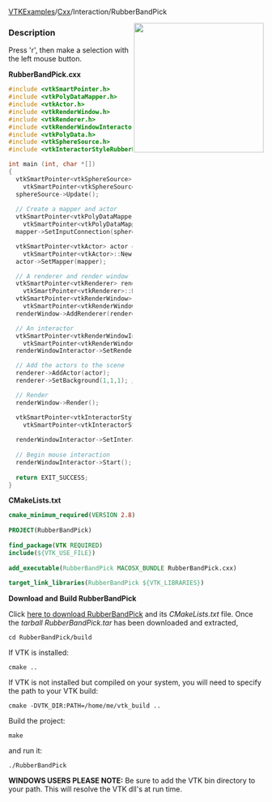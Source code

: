 [VTKExamples](Home)/[Cxx](Cxx)/Interaction/RubberBandPick

<img align="right" src="https://github.com/lorensen/VTKExamples/raw/master/Testing/Baseline/Interaction/TestRubberBandPick.png" width="256" />

### Description
Press 'r', then make a selection with the left mouse button.

**RubberBandPick.cxx**
```c++
#include <vtkSmartPointer.h>
#include <vtkPolyDataMapper.h>
#include <vtkActor.h>
#include <vtkRenderWindow.h>
#include <vtkRenderer.h>
#include <vtkRenderWindowInteractor.h>
#include <vtkPolyData.h>
#include <vtkSphereSource.h>
#include <vtkInteractorStyleRubberBandPick.h>

int main (int, char *[])
{
  vtkSmartPointer<vtkSphereSource> sphereSource = 
    vtkSmartPointer<vtkSphereSource>::New();
  sphereSource->Update();
  
  // Create a mapper and actor
  vtkSmartPointer<vtkPolyDataMapper> mapper = 
    vtkSmartPointer<vtkPolyDataMapper>::New();
  mapper->SetInputConnection(sphereSource->GetOutputPort());

  vtkSmartPointer<vtkActor> actor = 
    vtkSmartPointer<vtkActor>::New();
  actor->SetMapper(mapper);

  // A renderer and render window
  vtkSmartPointer<vtkRenderer> renderer = 
    vtkSmartPointer<vtkRenderer>::New();
  vtkSmartPointer<vtkRenderWindow> renderWindow = 
    vtkSmartPointer<vtkRenderWindow>::New();
  renderWindow->AddRenderer(renderer);

  // An interactor
  vtkSmartPointer<vtkRenderWindowInteractor> renderWindowInteractor = 
    vtkSmartPointer<vtkRenderWindowInteractor>::New();
  renderWindowInteractor->SetRenderWindow(renderWindow);

  // Add the actors to the scene
  renderer->AddActor(actor);
  renderer->SetBackground(1,1,1); // Background color white

  // Render
  renderWindow->Render();

  vtkSmartPointer<vtkInteractorStyleRubberBandPick> style = 
    vtkSmartPointer<vtkInteractorStyleRubberBandPick>::New();
  
  renderWindowInteractor->SetInteractorStyle( style );
  
  // Begin mouse interaction
  renderWindowInteractor->Start();
  
  return EXIT_SUCCESS;
}
```
**CMakeLists.txt**
```cmake
cmake_minimum_required(VERSION 2.8)
 
PROJECT(RubberBandPick)
 
find_package(VTK REQUIRED)
include(${VTK_USE_FILE})
 
add_executable(RubberBandPick MACOSX_BUNDLE RubberBandPick.cxx)
 
target_link_libraries(RubberBandPick ${VTK_LIBRARIES})
```

**Download and Build RubberBandPick**

Click [here to download RubberBandPick](https://github.com/lorensen/VTKWikiExamplesTarballs/raw/master/RubberBandPick.tar) and its *CMakeLists.txt* file.
Once the *tarball RubberBandPick.tar* has been downloaded and extracted,
```
cd RubberBandPick/build 
```
If VTK is installed:
```
cmake ..
```
If VTK is not installed but compiled on your system, you will need to specify the path to your VTK build:
```
cmake -DVTK_DIR:PATH=/home/me/vtk_build ..
```
Build the project:
```
make
```
and run it:
```
./RubberBandPick
```
**WINDOWS USERS PLEASE NOTE:** Be sure to add the VTK bin directory to your path. This will resolve the VTK dll's at run time.

